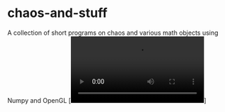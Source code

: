 # chaos-and-stuff
A collection of short programs on chaos and various math objects using Numpy and OpenGL
[![logistic](https://github.com/nonascii/chaos-and-stuff/blob/main/logistic.mov)]
